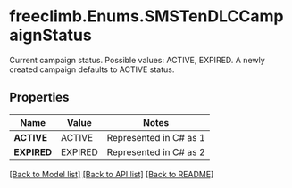 # freeclimb.Enums.SMSTenDLCCampaignStatus

Current campaign status. Possible values: ACTIVE, EXPIRED. A newly created campaign defaults to ACTIVE status. 
## Properties

Name | Value | Notes
------------ | ------------- | -------------
**ACTIVE** | ACTIVE | Represented in C# as 1
**EXPIRED** | EXPIRED | Represented in C# as 2

[[Back to Model list]](../README.md#documentation-for-models) [[Back to API list]](../README.md#documentation-for-api-endpoints) [[Back to README]](../README.md)

